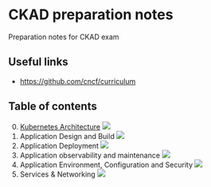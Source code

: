 # CKAD preparation notes
Preparation notes for CKAD exam

## Useful links

* https://github.com/cncf/curriculum


## Table of contents

0. [Kubernetes Architecture](00_kubernetes_architecture.md) ![](https://us-central1-progress-markdown.cloudfunctions.net/progress/10)
1. Application Design and Build ![](https://us-central1-progress-markdown.cloudfunctions.net/progress/0)
2. Application Deployment ![](https://us-central1-progress-markdown.cloudfunctions.net/progress/0)
3. Application observability and maintenance ![](https://us-central1-progress-markdown.cloudfunctions.net/progress/0)
4. Application Environment, Configuration and Security ![](https://us-central1-progress-markdown.cloudfunctions.net/progress/0)
5. Services & Networking ![](https://us-central1-progress-markdown.cloudfunctions.net/progress/0)
